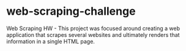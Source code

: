 # web-scraping-challenge
Web Scraping HW - This project was focused around creating a web application that scrapes several websites and ultimately renders that information in a single HTML page.
